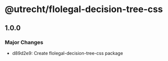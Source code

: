 # @utrecht/flolegal-decision-tree-css

## 1.0.0

### Major Changes

- d89d2e9: Create flolegal-decision-tree-css package
